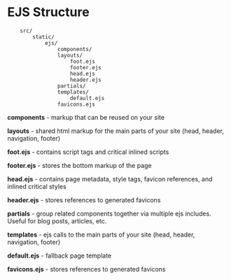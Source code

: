 # EJS Structure

        src/
            static/
                ejs/
                    components/
                    layouts/
                        foot.ejs
                        footer.ejs
                        head.ejs
                        header.ejs
                    partials/
                    templates/
                        default.ejs
                    favicons.ejs

**components** - markup that can be reused on your site

**layouts** - shared html markup for the main parts of your site (head, header, navigation, footer)

**foot.ejs** - contains script tags and critical inlined scripts

**footer.ejs** - stores the bottom markup of the page

**head.ejs** - contains page metadata, style tags, favicon references, and inlined critical styles

**header.ejs** - stores references to generated favicons

**partials** - group related components together via multiple ejs includes. Useful for blog posts, articles, etc.

**templates** - ejs calls to the main parts of your site (head, header, navigation, footer)

**default.ejs** - fallback page template

**favicons.ejs** - stores references to generated favicons
